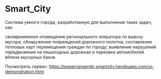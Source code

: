 # Smart_City
Система умного города, разработанную для выполнения таких задач, как:

своевременное оповещение регионального оператора по вывозу мусора;
обнаружение повреждений дорожного полотна;
составление тепловых карт перемещения граждан по городу;
выявление нарушений передвижения на пешеходных дорожках и парковки автомобилей вблизи мусорных баков.

Посмотреть сервис: https://powerrangerds-smartcity.herokuapp.com/ui-demonstration.html

